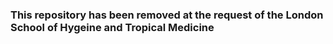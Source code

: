 ### This repository has been removed at the request of the London School of Hygeine and Tropical Medicine

